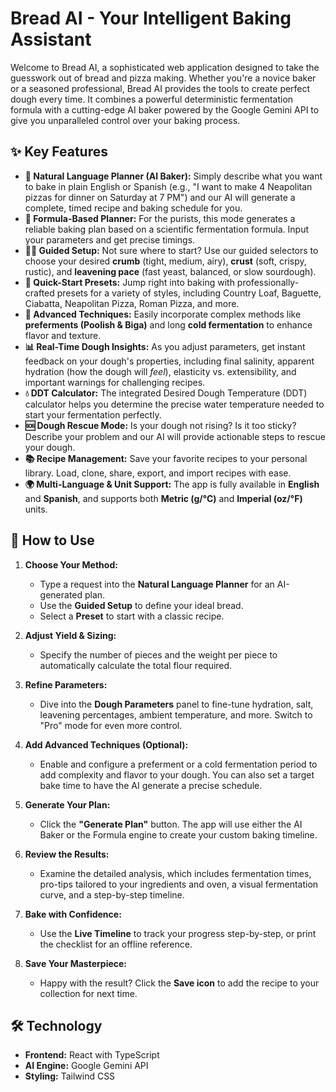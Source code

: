 # Bread AI - Your Intelligent Baking Assistant

Welcome to Bread AI, a sophisticated web application designed to take the guesswork out of bread and pizza making. Whether you're a novice baker or a seasoned professional, Bread AI provides the tools to create perfect dough every time. It combines a powerful deterministic fermentation formula with a cutting-edge AI baker powered by the Google Gemini API to give you unparalleled control over your baking process.

## ✨ Key Features

*   **🤖 Natural Language Planner (AI Baker):** Simply describe what you want to bake in plain English or Spanish (e.g., "I want to make 4 Neapolitan pizzas for dinner on Saturday at 7 PM") and our AI will generate a complete, timed recipe and baking schedule for you.
*   **🧮 Formula-Based Planner:** For the purists, this mode generates a reliable baking plan based on a scientific fermentation formula. Input your parameters and get precise timings.
*   **👨‍🏫 Guided Setup:** Not sure where to start? Use our guided selectors to choose your desired **crumb** (tight, medium, airy), **crust** (soft, crispy, rustic), and **leavening pace** (fast yeast, balanced, or slow sourdough).
*   **🍞 Quick-Start Presets:** Jump right into baking with professionally-crafted presets for a variety of styles, including Country Loaf, Baguette, Ciabatta, Neapolitan Pizza, Roman Pizza, and more.
*   **🔬 Advanced Techniques:** Easily incorporate complex methods like **preferments (Poolish & Biga)** and long **cold fermentation** to enhance flavor and texture.
*   **📊 Real-Time Dough Insights:** As you adjust parameters, get instant feedback on your dough's properties, including final salinity, apparent hydration (how the dough will *feel*), elasticity vs. extensibility, and important warnings for challenging recipes.
*   **💧 DDT Calculator:** The integrated Desired Dough Temperature (DDT) calculator helps you determine the precise water temperature needed to start your fermentation perfectly.
*   **🆘 Dough Rescue Mode:** Is your dough not rising? Is it too sticky? Describe your problem and our AI will provide actionable steps to rescue your dough.
*   **📚 Recipe Management:** Save your favorite recipes to your personal library. Load, clone, share, export, and import recipes with ease.
*   **🌍 Multi-Language & Unit Support:** The app is fully available in **English** and **Spanish**, and supports both **Metric (g/°C)** and **Imperial (oz/°F)** units.

## 🚀 How to Use

1.  **Choose Your Method:**
    *   Type a request into the **Natural Language Planner** for an AI-generated plan.
    *   Use the **Guided Setup** to define your ideal bread.
    *   Select a **Preset** to start with a classic recipe.

2.  **Adjust Yield & Sizing:**
    *   Specify the number of pieces and the weight per piece to automatically calculate the total flour required.

3.  **Refine Parameters:**
    *   Dive into the **Dough Parameters** panel to fine-tune hydration, salt, leavening percentages, ambient temperature, and more. Switch to "Pro" mode for even more control.

4.  **Add Advanced Techniques (Optional):**
    *   Enable and configure a preferment or a cold fermentation period to add complexity and flavor to your dough. You can also set a target bake time to have the AI generate a precise schedule.

5.  **Generate Your Plan:**
    *   Click the **"Generate Plan"** button. The app will use either the AI Baker or the Formula engine to create your custom baking timeline.

6.  **Review the Results:**
    *   Examine the detailed analysis, which includes fermentation times, pro-tips tailored to your ingredients and oven, a visual fermentation curve, and a step-by-step timeline.

7.  **Bake with Confidence:**
    *   Use the **Live Timeline** to track your progress step-by-step, or print the checklist for an offline reference.

8.  **Save Your Masterpiece:**
    *   Happy with the result? Click the **Save icon** to add the recipe to your collection for next time.

## 🛠️ Technology

*   **Frontend:** React with TypeScript
*   **AI Engine:** Google Gemini API
*   **Styling:** Tailwind CSS
